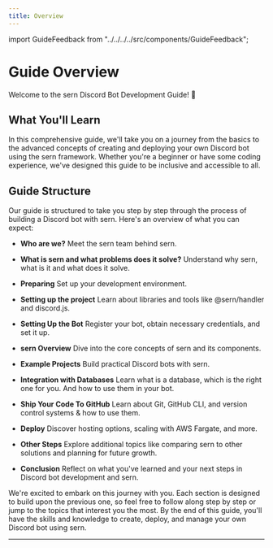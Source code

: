 ```yaml
---
title: Overview
---
```

import GuideFeedback from "../../../../src/components/GuideFeedback";

# Guide Overview
Welcome to the sern Discord Bot Development Guide! 🚀 

## What You'll Learn
In this comprehensive guide, we'll take you on a journey from the basics to the advanced concepts of creating and deploying your own Discord bot using the sern framework. Whether you're a beginner or have some coding experience, we've designed this guide to be inclusive and accessible to all.

## Guide Structure
Our guide is structured to take you step by step through the process of building a Discord bot with sern. Here's an overview of what you can expect:

- **Who are we?** Meet the sern team behind sern.

- **What is sern and what problems does it solve?**
Understand why sern, what is it and what does it solve.

- **Preparing** Set up your development environment.

- **Setting up the project** Learn about libraries and tools like @sern/handler and discord.js.

- **Setting Up the Bot** Register your bot, obtain necessary credentials, and set it up.

- **sern Overview** Dive into the core concepts of sern and its components.

- **Example Projects** Build practical Discord bots with sern.

- **Integration with Databases** Learn what is a database, which is the right one for you. And how to use them in your bot.

- **Ship Your Code To GitHub** Learn about Git, GitHub CLI, and version control systems & how to use them.

- **Deploy** Discover hosting options, scaling with AWS Fargate, and more.

- **Other Steps** Explore additional topics like comparing sern to other solutions and planning for future growth.

- **Conclusion** Reflect on what you've learned and your next steps in Discord bot development and sern.

We're excited to embark on this journey with you. Each section is designed to build upon the previous one, so feel free to follow along step by step or jump to the topics that interest you the most. By the end of this guide, you'll have the skills and knowledge to create, deploy, and manage your own Discord bot using sern.

---
<GuideFeedback />